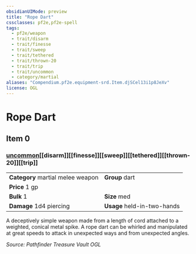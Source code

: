 ```yaml
---
obsidianUIMode: preview
title: "Rope Dart"
cssclasses: pf2e,pf2e-spell
tags:
  - pf2e/weapon
  - trait/disarm
  - trait/finesse
  - trait/sweep
  - trait/tethered
  - trait/thrown-20
  - trait/trip
  - trait/uncommon
  - category/martial
aliases: "Compendium.pf2e.equipment-srd.Item.djSCel13i1p8JeXv"
license: OGL
---
```

# Rope Dart
## Item 0
### [uncommon](uncommon "Uncommon Rarity Trait")[[disarm]][[finesse]][[sweep]][[tethered]][[thrown-20]][[trip]]

|  |  |
| -- | -- |
| **Category** martial melee weapon | **Group** dart |
| **Price** 1 gp |  |
| **Bulk** 1 | **Size** med |
| **Damage** 1d4 piercing  | **Usage** held-in-two-hands |



A deceptively simple weapon made from a length of cord attached to a weighted, conical metal spike. A rope dart can be whirled and manipulated at great speeds to attack in unexpected ways and from unexpected angles.

*Source: Pathfinder Treasure Vault*
*OGL*